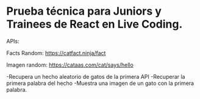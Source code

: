 # Prueba técnica para Juniors y Trainees de React en Live Coding.

APIs:

Facts Random: https://catfact.ninja/fact

Imagen random: https://cataas.com/cat/says/hello

-Recupera un hecho aleatorio de gatos de la primera API
-Recuperar la primera palabra del hecho
-Muestra una imagen de un gato con la primera palabra.
